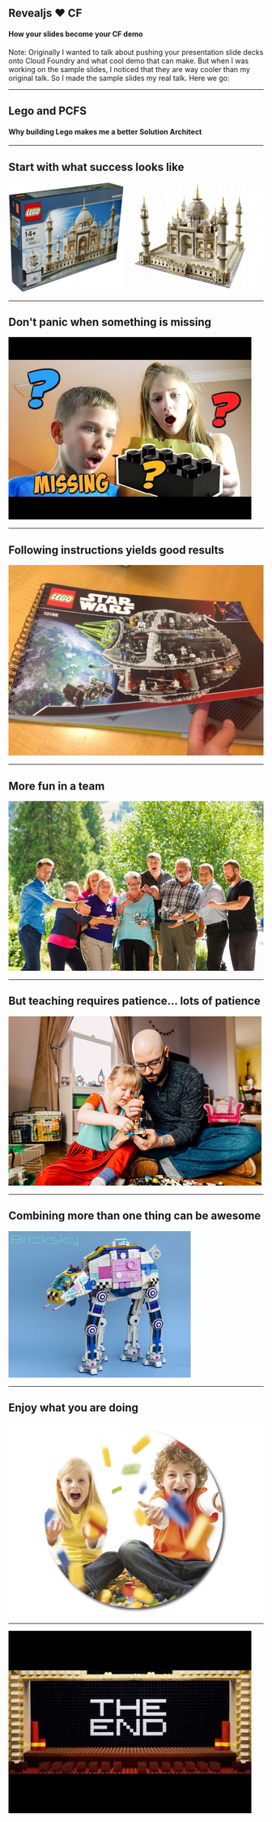 <!-- .slide: class="titlePage" data-state="titlePage" -->

## Revealjs &#10084; CF

#### How your slides become your CF demo

Note:
Originally I wanted to talk about pushing your presentation slide decks onto Cloud Foundry and what cool demo that can make. But when I was working on the sample slides, I noticed that they are way cooler than my original talk. So I made the sample slides my real talk. Here we go:

---
<!-- .slide: class="titlePage" data-state="titlePage" data-transition="zoom-in slide-out" data-transition-speed="slow"-->

## Lego and PCFS

#### Why building Lego makes me a better Solution Architect

---
<!-- .slide: data-state="normalPage" data-transition="slide" data-transition-speed="default" -->

## Start with what success looks like

![Success](./images/start-with-success.jpg)

---

## Don't panic when something is missing

![Missing](./images/missing.jpg)

---

## Following instructions yields good results

![Instructions](./images/instructions.jpg)

---

## More fun in a team

![Group](./images/group.jpg)

---

## But teaching requires patience... lots of patience

![Patience](./images/patience.jpg)

---

## Combining more than one thing can be awesome

![Creativity](./images/creativity.jpg)

---

## Enjoy what you are doing

![Fun](./images/fun.png)

---

![TheEnd](./images/the-end.jpg)
